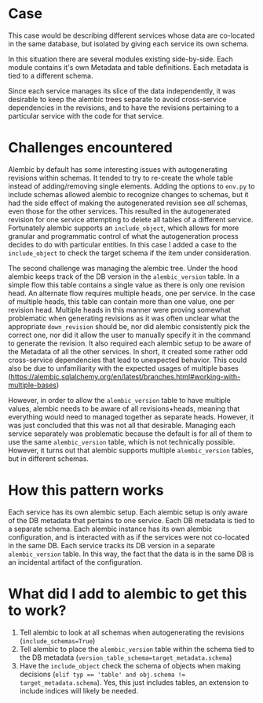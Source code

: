 # Case
This case would be describing different services whose data are co-located in the same database, but isolated by giving 
each service its own schema.

In this situation there are several modules existing side-by-side. Each module contains it's own Metadata and table
definitions. Each metadata is tied to a different schema. 

Since each service manages its slice of the data independently, it was desirable to keep the alembic trees separate to
avoid cross-service dependencies in the revisions, and to have the revisions pertaining to a particular service with the 
code for that service.

# Challenges encountered
Alembic by default has some interesting issues with autogenerating revisions within schemas. It tended to try to
re-create the whole table instead of adding/removing single elements. Adding the options to `env.py` to include schemas
allowed alembic to recognize changes to schemas, but it had the side effect of making the autogenerated revision see 
*all* schemas, even those for the other services. This resulted in the autogenerated revision for one service attempting
to delete all tables of a different service. Fortunately alembic supports an `include_object`, which allows for more
granular and programmatic control of what the autogeneration process decides to do with particular entities. In this 
case I added a case to the `include_object` to check the target schema if the item under consideration.

The second challenge was managing the alembic tree. Under the hood alembic keeps track of the DB version in the 
`alembic_version` table. In a simple flow this table contains a single value as there is only one revision head. An
alternate flow requires multiple heads, one per service. In the case of multiple heads, this table can contain more than
one value, one per revision head. Multiple heads in this manner were proving somewhat problematic
when generating revisions as it was often unclear what the appropriate `down_revision` should be, nor did alembic
consistently pick the correct one, nor did it allow the user to manually specify it in the command to generate the
revision. It also required each alembic setup to be aware of the Metadata of all the other services. In short, it created
some rather odd cross-service dependencies that lead to unexpected behavior. This could also be due to unfamiliarity with
the expected usages of multiple bases (https://alembic.sqlalchemy.org/en/latest/branches.html#working-with-multiple-bases)

However, in order to allow the `alembic_version` table to have multiple values, alembic needs to be aware of all revisions+heads,
meaning that everything would need to managed together as separate heads. However, it was just concluded that this was 
not all that desirable. Managing each service separately was problematic because the default is for all of them to use
the same `alembic_version` table, which is not technically possible. However, it turns out that alembic supports multiple
`alembic_version` tables, but in different schemas.

# How this pattern works
Each service has its own alembic setup. Each alembic setup is only aware of the DB metadata that pertains to one service.
Each DB metadata is tied to a separate schema. Each alembic instance has its own alembic configuration, and is interacted
with as if the services were not co-located in the same DB. Each service tracks its DB version in a separate 
`alembic_version` table. In this way, the fact that the data is in the same DB is an incidental artifact of the 
configuration. 

# What did I add to alembic to get this to work?
1. Tell alembic to look at all schemas when autogenerating the revisions (`include_schemas=True`)
2. Tell alembic to place the `alembic_version` table within the schema tied to the DB metadata (`version_table_schema=target_metadata.schema`)
3. Have the `include_object` check the schema of objects when making decisions 
(`elif typ == 'table' and obj.schema != target_metadata.schema`). Yes, this just includes tables, an extension to 
include indices will likely be needed.